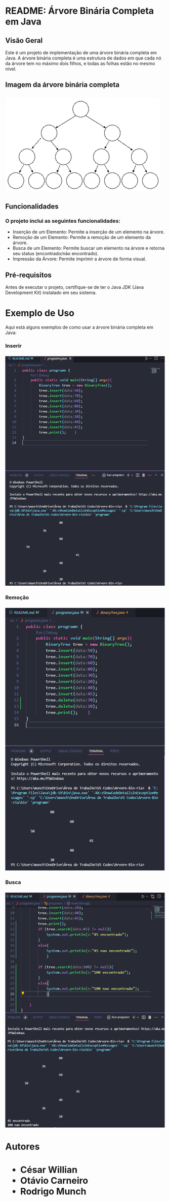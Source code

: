 <h1>README: Árvore Binária Completa em Java</h1>
<h2>Visão Geral</h2>
<p>Este é um projeto de implementação de uma árvore binária completa em Java. A árvore binária completa é uma estrutura de dados em que cada nó da árvore tem no máximo dois filhos, e todas as folhas estão no mesmo nível.</p>

<h2>Imagem da árvore binária completa<h2>
<img src = "imgREADME/ArvoreDefault.png">

<h2>Funcionalidades</h2>
<h3>O projeto inclui as seguintes funcionalidades:</h3>
<ul>
<li>Inserção de um Elemento: Permite a inserção de um elemento na árvore.</li>

<li>Remoção de um Elemento: Permite a remoção de um elemento da árvore.</li>

<li>Busca de um Elemento: Permite buscar um elemento na árvore e retorna seu status (encontrado/não encontrado).</li>

<li>Impressão da Árvore: Permite imprimir a árvore de forma visual.</li>
</ul>

<h2>Pré-requisitos</h2>
<p>Antes de executar o projeto, certifique-se de ter o Java JDK (Java Development Kit) instalado em seu sistema.</p>

<h1>Exemplo de Uso</h1>
<p>Aqui está alguns exemplos de como usar a árvore binária completa em Java:<p>
<h3>Inserir<h3>
<img src = "imgREADME/Insert.png">
<h3>Remoção<h3>
<img src = "imgREADME/Delete.png">
<h3>Busca<h3>
<img src = "imgREADME/Search.png">


<h1>Autores<h1>
<ul>
<li>César Willian</li>
<li>Otávio Carneiro</li>
<li>Rodrigo Munch</li>
<ul>
